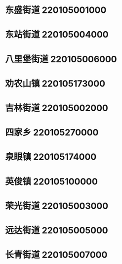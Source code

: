 # 东盛街道 220105001000
# 东站街道 220105004000
# 八里堡街道 220105006000
# 劝农山镇 220105173000
# 吉林街道 220105002000
# 四家乡 220105270000
# 泉眼镇 220105174000
# 英俊镇 220105100000
# 荣光街道 220105003000
# 远达街道 220105005000
# 长青街道 220105007000
